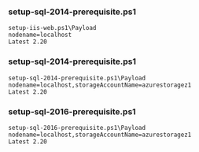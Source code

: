 

### setup-sql-2014-prerequisite.ps1

````
setup-iis-web.ps1\Payload
nodename=localhost
Latest 2.20
````



### setup-sql-2014-prerequisite.ps1

````
setup-sql-2014-prerequisite.ps1\Payload
nodename=localhost,storageAccountName=azurestoragez1
Latest 2.20
````



### setup-sql-2016-prerequisite.ps1

````
setup-sql-2016-prerequisite.ps1\Payload
nodename=localhost,storageAccountName=azurestoragez1
Latest 2.20
````
